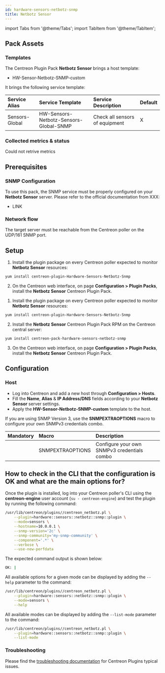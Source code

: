 ```yaml
---
id: hardware-sensors-netbotz-snmp
title: Netbotz Sensor
---
```

import Tabs from '@theme/Tabs';
import TabItem from '@theme/TabItem';


## Pack Assets

### Templates

The Centreon Plugin Pack **Netbotz Sensor** brings a host template:

* HW-Sensor-Netbotz-SNMP-custom

It brings the following service template:

| Service Alias  | Service Template                       | Service Description            | Default |
|:---------------|:---------------------------------------|:-------------------------------|:--------|
| Sensors-Global | HW-Sensors-Netbotz-Sensors-Global-SNMP | Check all sensors of equipment | X       |

### Collected metrics & status

<Tabs groupId="sync">
<TabItem value="Sensors-Global" label="Sensors-Global">

Could not retrive metrics

</TabItem>
</Tabs>

## Prerequisites

### SNMP Configuration

To use this pack, the SNMP service must be properly configured on your **Netbotz Sensor**
server. Please refer to the official documentation from XXX:
* LINK

### Network flow

The target server must be reachable from the Centreon poller on the UDP/161
SNMP port.

## Setup

<Tabs groupId="sync">
<TabItem value="Online License" label="Online License">

1. Install the plugin package on every Centreon poller expected to monitor **Netbotz Sensor** resources:

```bash
yum install centreon-plugin-Hardware-Sensors-Netbotz-Snmp
```

2. On the Centreon web interface, on page **Configuration > Plugin Packs**, install the **Netbotz Sensor** Centreon Plugin Pack.

</TabItem>
<TabItem value="Offline License" label="Offline License">

1. Install the plugin package on every Centreon poller expected to monitor **Netbotz Sensor** resources:

```bash
yum install centreon-plugin-Hardware-Sensors-Netbotz-Snmp
```

2. Install the **Netbotz Sensor** Centreon Plugin Pack RPM on the Centreon central server:

```bash
yum install centreon-pack-hardware-sensors-netbotz-snmp
```

3. On the Centreon web interface, on page **Configuration > Plugin Packs**, install the **Netbotz Sensor** Centreon Plugin Pack.

</TabItem>
</Tabs>

## Configuration

### Host

* Log into Centreon and add a new host through **Configuration > Hosts**.
* Fill the **Name**, **Alias** & **IP Address/DNS** fields according to your **Netbotz Sensor** server settings.
* Apply the **HW-Sensor-Netbotz-SNMP-custom** template to the host.

If you are using SNMP Version 3, use the **SNMPEXTRAOPTIONS** macro to configure
your own SNMPv3 credentials combo.

| Mandatory   | Macro            | Description                                  |
|:------------|:-----------------|:---------------------------------------------|
|             | SNMPEXTRAOPTIONS | Configure your own SNMPv3 credentials combo  |

## How to check in the CLI that the configuration is OK and what are the main options for?

Once the plugin is installed, log into your Centreon poller's CLI using the
**centreon-engine** user account (`su - centreon-engine`) and test the plugin by
running the following command:

```bash
/usr/lib/centreon/plugins//centreon_netbotz.pl \
    --plugin=hardware::sensors::netbotz::snmp::plugin \
    --mode=sensors \
    --hostname=10.0.0.1 \
    --snmp-version='2c' \
    --snmp-community='my-snmp-community' \
    --component='.*' \
    --verbose \
    --use-new-perfdata
```

The expected command output is shown below:

```bash
OK: | 
```

All available options for a given mode can be displayed by adding the
`--help` parameter to the command:

```bash
/usr/lib/centreon/plugins//centreon_netbotz.pl \
    --plugin=hardware::sensors::netbotz::snmp::plugin \
    --mode=sensors \
    --help
```

All available modes can be displayed by adding the `--list-mode` parameter to
the command:

```bash
/usr/lib/centreon/plugins//centreon_netbotz.pl \
    --plugin=hardware::sensors::netbotz::snmp::plugin \
    --list-mode
```

### Troubleshooting

Please find the [troubleshooting documentation](../getting-started/how-to-guides/troubleshooting-plugins.md)
for Centreon Plugins typical issues.